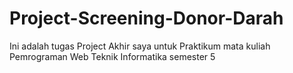 # Project-Screening-Donor-Darah
Ini adalah tugas Project Akhir saya untuk Praktikum mata kuliah Pemrograman Web Teknik Informatika semester 5
